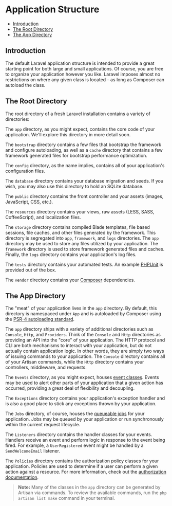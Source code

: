 # Application Structure

- [Introduction](#introduction)
- [The Root Directory](#the-root-directory)
- [The App Directory](#the-app-directory)

<a name="introduction"></a>
## Introduction

The default Laravel application structure is intended to provide a great starting point for both large and small applications. Of course, you are free to organize your application however you like. Laravel imposes almost no restrictions on where any given class is located - as long as Composer can autoload the class.

<a name="the-root-directory"></a>
## The Root Directory

The root directory of a fresh Laravel installation contains a variety of directories:

The `app` directory, as you might expect, contains the core code of your application. We'll explore this directory in more detail soon.

The `bootstrap` directory contains a few files that bootstrap the framework and configure autoloading, as well as a `cache` directory that contains a few framework generated files for bootstrap performance optimization.

The `config` directory, as the name implies, contains all of your application's configuration files.

The `database` directory contains your database migration and seeds. If you wish, you may also use this directory to hold an SQLite database.

The `public` directory contains the front controller and your assets (images, JavaScript, CSS, etc.).

The `resources` directory contains your views, raw assets (LESS, SASS, CoffeeScript), and localization files.

The `storage` directory contains compiled Blade templates, file based sessions, file caches, and other files generated by the framework. This directory is segregated into `app`, `framework`, and `logs` directories. The `app` directory may be used to store any files utilized by your application. The `framework` directory is used to store framework generated files and caches. Finally, the `logs` directory contains your application's log files.

The `tests` directory contains your automated tests. An example [PHPUnit](https://phpunit.de/) is provided out of the box.

The `vendor` directory contains your [Composer](https://getcomposer.org) dependencies.

<a name="the-app-directory"></a>
## The App Directory

The "meat" of your application lives in the `app` directory. By default, this directory is namespaced under `App` and is autoloaded by Composer using the [PSR-4 autoloading standard](http://www.php-fig.org/psr/psr-4/).

The `app` directory ships with a variety of additional directories such as `Console`, `Http`, and `Providers`. Think of the `Console` and `Http` directories as providing an API into the "core" of your application. The HTTP protocol and CLI are both mechanisms to interact with your application, but do not actually contain application logic. In other words, they are simply two ways of issuing commands to your application. The `Console` directory contains all of your Artisan commands, while the `Http` directory contains your controllers, middleware, and requests.

The `Events` directory, as you might expect, houses [event classes](events.md). Events may be used to alert other parts of your application that a given action has occurred, providing a great deal of flexibility and decoupling.

The `Exceptions` directory contains your application's exception handler and is also a good place to stick any exceptions thrown by your application.

The `Jobs` directory, of course, houses the [queueable jobs](queues.md) for your application. Jobs may be queued by your application or run synchronously within the current request lifecycle.

The `Listeners` directory contains the handler classes for your events. Handlers receive an event and perform logic in response to the event being fired. For example, a `UserRegistered` event might be handled by a `SendWelcomeEmail` listener.

The `Policies` directory contains the authorization policy classes for your application. Policies are used to determine if a user can perform a given action against a resource. For more information, check out the [authorization documentation](authorization.md).

> **Note:** Many of the classes in the `app` directory can be generated by Artisan via commands. To review the available commands, run the `php artisan list make` command in your terminal.

